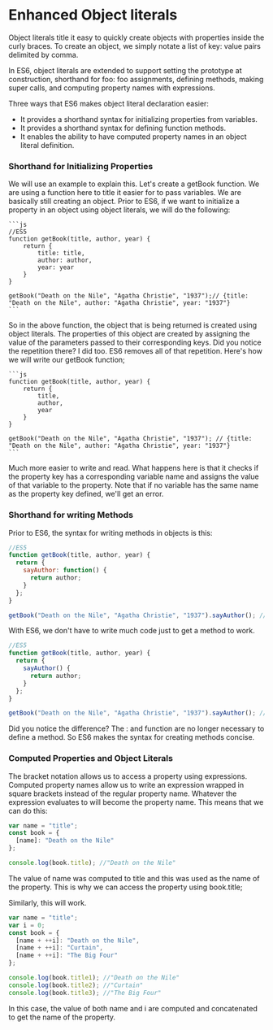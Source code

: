 # Enhanced Object literals

Object literals title it easy to quickly create objects with properties inside the curly braces. To create an object, we simply notate a list of key: value pairs delimited by comma.

In ES6, object literals are extended to support setting the prototype at construction, shorthand for foo: foo assignments, defining methods, making super calls, and computing property names with expressions.

Three ways that ES6 makes object literal declaration easier:

- It provides a shorthand syntax for initializing properties from variables.
- It provides a shorthand syntax for defining function methods.
- It enables the ability to have computed property names in an object literal definition.

### Shorthand for Initializing Properties

We will use an example to explain this. Let's create a getBook function. We are using a function here to title it easier for to pass variables. We are basically still creating an object. Prior to ES6, if we want to initialize a property in an object using object literals, we will do the following:

    ```js
    //ES5
    function getBook(title, author, year) {
        return {
            title: title,
            author: author,
            year: year
        }
    }

    getBook("Death on the Nile", "Agatha Christie", "1937");// {title: "Death on the Nile", author: "Agatha Christie", year: "1937"}
    ```

So in the above function, the object that is being returned is created using object literals. The properties of this object are created by assigning the value of the parameters passed to their corresponding keys. Did you notice the repetition there? I did too. ES6 removes all of that repetition. Here's how we will write our getBook function;

    ```js
    function getBook(title, author, year) {
        return {
            title,
            author,
            year
        }
    }

    getBook("Death on the Nile", "Agatha Christie", "1937"); // {title: "Death on the Nile", author: "Agatha Christie", year: "1937"}
    ```

Much more easier to write and read. What happens here is that it checks if the property key has a corresponding variable name and assigns the value of that variable to the property. Note that if no variable has the same name as the property key defined, we'll get an error.

### Shorthand for writing Methods

Prior to ES6, the syntax for writing methods in objects is this:

```js
//ES5
function getBook(title, author, year) {
  return {
    sayAuthor: function() {
      return author;
    }
  };
}

getBook("Death on the Nile", "Agatha Christie", "1937").sayAuthor(); //"Agatha Christie"
```

With ES6, we don't have to write much code just to get a method to work.

```js
//ES5
function getBook(title, author, year) {
  return {
    sayAuthor() {
      return author;
    }
  };
}

getBook("Death on the Nile", "Agatha Christie", "1937").sayAuthor(); //"Agatha Christie"
```

Did you notice the difference? The : and function are no longer necessary to define a method. So ES6 makes the syntax for creating methods concise.

### Computed Properties and Object Literals

The bracket notation allows us to access a property using expressions.
Computed property names allow us to write an expression wrapped in square brackets instead of the regular property name.
Whatever the expression evaluates to will become the property name. This means that we can do this:

```js
var name = "title";
const book = {
  [name]: "Death on the Nile"
};

console.log(book.title); //"Death on the Nile"
```

The value of name was computed to title and this was used as the name of the property. This is why we can access the property using book.title;

Similarly, this will work.

```js
var name = "title";
var i = 0;
const book = {
  [name + ++i]: "Death on the Nile",
  [name + ++i]: "Curtain",
  [name + ++i]: "The Big Four"
};

console.log(book.title1); //"Death on the Nile"
console.log(book.title2); //"Curtain"
console.log(book.title3); //"The Big Four"
```

In this case, the value of both name and i are computed and concatenated to get the name of the property.
